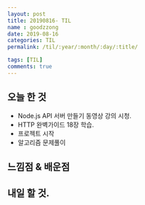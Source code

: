 ```yaml
---
layout: post
title: 20190816- TIL
name : goodzzong
date: 2019-08-16
categories: TIL
permalink: /til/:year/:month/:day/:title/

tags: [TIL]
comments: true
---
```


## 오늘 한 것

- Node.js API 서버 만들기 동영상 강의 시청.
- HTTP 완벽가이드 18장 학습.
- 프로젝트 시작
- 알고리즘 문제풀이

## 느낌점 & 배운점


  
## 내일 할 것.


